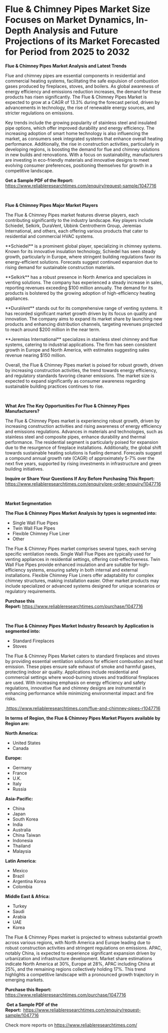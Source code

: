 <p><h1>Flue & Chimney Pipes Market Size Focuses on Market Dynamics, In-Depth Analysis and Future Projections of its Market Forecasted for Period from 2025 to 2032</h1></p><p><strong>Flue & Chimney Pipes Market Analysis and Latest Trends</strong></p>
<p><p>Flue and chimney pipes are essential components in residential and commercial heating systems, facilitating the safe expulsion of combustion gases produced by fireplaces, stoves, and boilers. As global awareness of energy efficiency and emissions reduction increases, the demand for these products has risen significantly. The Flue & Chimney Pipes Market is expected to grow at a CAGR of 13.3% during the forecast period, driven by advancements in technology, the rise of renewable energy sources, and stricter regulations on emissions.</p><p>Key trends include the growing popularity of stainless steel and insulated pipe options, which offer improved durability and energy efficiency. The increasing adoption of smart home technology is also influencing the market, as consumers seek integrated systems that enhance overall heating performance. Additionally, the rise in construction activities, particularly in developing regions, is boosting the demand for flue and chimney solutions in new builds and renovations. With a focus on sustainability, manufacturers are investing in eco-friendly materials and innovative designs to meet evolving consumer preferences, positioning themselves for growth in a competitive landscape.</p></p>
<p><strong>Get a Sample PDF of the Report:&nbsp;</strong> <a href="https://www.reliableresearchtimes.com/enquiry/request-sample/1047716?utm_campaign=2338&utm_medium=2&utm_source=Github&utm_content=ia&utm_term=18022025&utm_id=flue-chimney-pipes">https://www.reliableresearchtimes.com/enquiry/request-sample/1047716</a></p>
<p>&nbsp;</p>
<p><strong>Flue & Chimney Pipes Major Market Players</strong></p>
<p><p>The Flue & Chimney Pipes market features diverse players, each contributing significantly to the industry landscape. Key players include Schiedel, Selkirk, DuraVent, Ubbink Centrotherm Group, Jeremias International, and others, each offering various products that cater to residential and commercial HVAC systems.</p><p>**Schiedel** is a prominent global player, specializing in chimney systems. Known for its innovative insulation technology, Schiedel has seen steady growth, particularly in Europe, where stringent building regulations favor its energy-efficient solutions. Forecasts suggest continued expansion due to rising demand for sustainable construction materials.</p><p>**Selkirk** has a robust presence in North America and specializes in venting solutions. The company has experienced a steady increase in sales, reporting revenues exceeding $100 million annually. The demand for its products is bolstered by the growing adoption of high-efficiency heating appliances.</p><p>**DuraVent** stands out for its comprehensive range of venting systems. It has recorded significant market growth driven by its focus on quality and innovation. The company aims to expand its market share by launching new products and enhancing distribution channels, targeting revenues projected to reach around $200 million in the near term.</p><p>**Jeremias International** specializes in stainless steel chimney and flue systems, catering to industrial applications. The firm has seen consistent growth in Europe and North America, with estimates suggesting sales revenue nearing $150 million.</p><p>Overall, the Flue & Chimney Pipes market is poised for robust growth, driven by increasing construction activities, the trend towards energy efficiency, and regulatory standards favoring cleaner emissions. The market size is expected to expand significantly as consumer awareness regarding sustainable building practices continues to rise.</p></p>
<p>&nbsp;</p>
<p><strong>What Are The Key Opportunities For Flue & Chimney Pipes Manufacturers?</strong></p>
<p><p>The Flue & Chimney Pipes market is experiencing robust growth, driven by increasing construction activities and rising awareness of energy efficiency and emissions regulations. Advances in materials and technologies, such as stainless steel and composite pipes, enhance durability and thermal performance. The residential segment is particularly poised for expansion due to the resurgence of fireplace installations. Additionally, the global shift towards sustainable heating solutions is fueling demand. Forecasts suggest a compound annual growth rate (CAGR) of approximately 5-7% over the next five years, supported by rising investments in infrastructure and green building initiatives.</p></p>
<p><strong>Inquire or Share Your Questions If Any Before Purchasing This Report:</strong> <a href="https://www.reliableresearchtimes.com/enquiry/pre-order-enquiry/1047716?utm_campaign=2338&utm_medium=2&utm_source=Github&utm_content=ia&utm_term=18022025&utm_id=flue-chimney-pipes">https://www.reliableresearchtimes.com/enquiry/pre-order-enquiry/1047716</a></p>
<p>&nbsp;</p>
<p><strong>Market Segmentation</strong></p>
<p><strong>The Flue & Chimney Pipes Market Analysis by types is segmented into:</strong></p>
<p><ul><li>Single Wall Flue Pipes</li><li>Twin Wall Flue Pipes</li><li>Flexible Chimney Flue Liner</li><li>Other</li></ul></p>
<p><p>The Flue & Chimney Pipes market comprises several types, each serving specific ventilation needs. Single Wall Flue Pipes are typically used for venting appliances in residential settings, offering cost-effectiveness. Twin Wall Flue Pipes provide enhanced insulation and are suitable for high-efficiency systems, ensuring safety in both internal and external installations. Flexible Chimney Flue Liners offer adaptability for complex chimney structures, making installation easier. Other market products may include specialized or advanced systems designed for unique scenarios or regulatory requirements.</p></p>
<p><strong>Purchase this Report:&nbsp;</strong><a href="https://www.reliableresearchtimes.com/purchase/1047716?utm_campaign=2338&utm_medium=2&utm_source=Github&utm_content=ia&utm_term=18022025&utm_id=flue-chimney-pipes">https://www.reliableresearchtimes.com/purchase/1047716</a></p>
<p>&nbsp;</p>
<p><strong>The Flue & Chimney Pipes Market Industry Research by Application is segmented into:</strong></p>
<p><ul><li>Standard Fireplaces</li><li>Stoves</li></ul></p>
<p><p>The Flue & Chimney Pipes Market caters to standard fireplaces and stoves by providing essential ventilation solutions for efficient combustion and heat emission. These pipes ensure safe exhaust of smoke and harmful gases, protecting indoor air quality. Applications include residential and commercial settings where wood-burning stoves and traditional fireplaces are used. With increasing emphasis on energy efficiency and safety regulations, innovative flue and chimney designs are instrumental in enhancing performance while minimizing environmental impact and fire risks.</p></p>
<p><a href="https://www.reliableresearchtimes.com/flue-and-chimney-pipes-r1047716?utm_campaign=2338&utm_medium=2&utm_source=Github&utm_content=ia&utm_term=18022025&utm_id=flue-chimney-pipes">&nbsp;https://www.reliableresearchtimes.com/flue-and-chimney-pipes-r1047716</a></p>
<p><strong>In terms of Region, the Flue & Chimney Pipes Market Players available by Region are:</strong></p>
<p>
    <p> <strong> North America: </strong>
        <ul>
            <li>United States</li>
            <li>Canada</li>
        </ul>
        </p> 
    <p> <strong> Europe: </strong>
        <ul>
            <li>Germany</li>
            <li>France</li>
            <li>U.K.</li>
            <li>Italy</li>
            <li>Russia</li>
        </ul>
        </p> 
    <p> <strong> Asia-Pacific: </strong>
        <ul>
            <li>China</li>
            <li>Japan</li>
            <li>South Korea</li>
            <li>India</li>
            <li>Australia</li>
            <li>China Taiwan</li>
            <li>Indonesia</li>
            <li>Thailand</li>
            <li>Malaysia</li>
        </ul>
        </p> 
    <p> <strong> Latin America: </strong>
        <ul>
            <li>Mexico</li>
            <li>Brazil</li>
            <li>Argentina Korea</li>
            <li>Colombia</li>
        </ul>
        </p> 
    <p> <strong> Middle East & Africa: </strong>
        <ul>
            <li>Turkey</li>
            <li>Saudi</li>
            <li>Arabia</li>
            <li>UAE</li>
            <li>Korea</li>
        </ul>
    </p>
    </p>
<p><p>The Flue & Chimney Pipes market is projected to witness substantial growth across various regions, with North America and Europe leading due to robust construction activities and stringent regulations on emissions. APAC, notably China, is expected to experience significant expansion driven by urbanization and infrastructure development. Market share estimations indicate North America at 30%, Europe at 28%, APAC including China at 25%, and the remaining regions collectively holding 17%. This trend highlights a competitive landscape with a pronounced growth trajectory in emerging markets.</p></p>
<p><strong>Purchase this Report: </strong><a href="https://www.reliableresearchtimes.com/purchase/1047716?utm_campaign=2338&utm_medium=2&utm_source=Github&utm_content=ia&utm_term=18022025&utm_id=flue-chimney-pipes">https://www.reliableresearchtimes.com/purchase/1047716</a></p>
<p>&nbsp;<strong>Get a Sample PDF of the Report:&nbsp;&nbsp;</strong><a href="https://www.reliableresearchtimes.com/enquiry/request-sample/1047716?utm_campaign=2338&utm_medium=2&utm_source=Github&utm_content=ia&utm_term=18022025&utm_id=flue-chimney-pipes">https://www.reliableresearchtimes.com/enquiry/request-sample/1047716</a></p>
<p><strong></strong></p>
<p>Check more reports on <a href="https://www.reliableresearchtimes.com/?utm_campaign=2338&utm_medium=2&utm_source=Github&utm_content=ia&utm_term=18022025&utm_id=flue-chimney-pipes">https://www.reliableresearchtimes.com/</a></p>